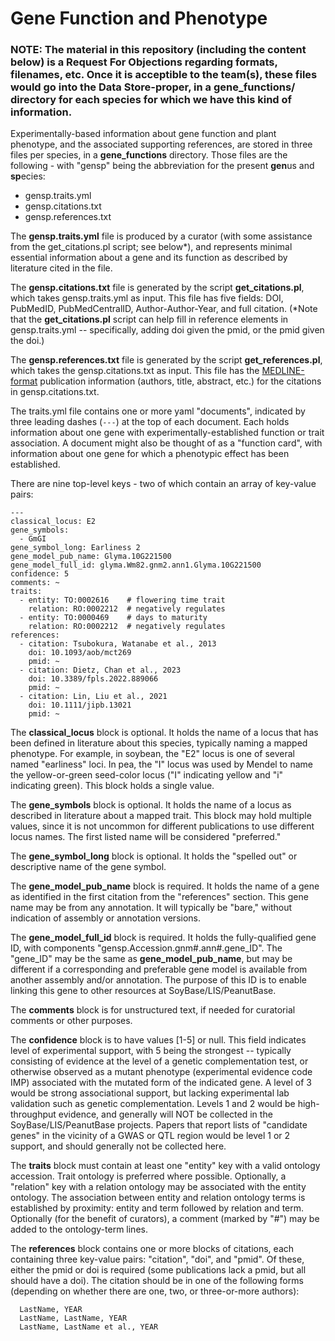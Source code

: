 # Gene Function and Phenotype

### NOTE: The material in this repository (including the content below) is a Request For Objections regarding formats, filenames, etc. Once it is acceptible to the team(s), these files would go into the Data Store-proper, in a gene_functions/ directory for each species for which we have this kind of information.

Experimentally-based information about gene function and plant phenotype, and the associated supporting references, are stored in three files per species, in a **gene_functions** directory.
Those files are the following - with "gensp" being the abbreviation for the present **gen**us and **sp**ecies:
- gensp.traits.yml
- gensp.citations.txt
- gensp.references.txt

The **gensp.traits.yml** file is produced by a curator (with some assistance from the get_citations.pl script; see below*), and represents minimal essential information about a gene and its function as described by literature cited in the file.

The **gensp.citations.txt** file is generated by the script **get_citations.pl**, which takes gensp.traits.yml as input. This file has five fields: DOI, PubMedID, PubMedCentralID, Author-Author-Year, and full citation. (\*Note that the **get_citations.pl** script can help fill in reference elements in gensp.traits.yml -- specifically, adding doi given the pmid, or the pmid given the doi.)

The **gensp.references.txt** file is generated by the script **get_references.pl**, which takes the gensp.citations.txt as input. This file has the [MEDLINE-format](https://www.nlm.nih.gov/bsd/mms/medlineelements.html) publication information (authors, title, abstract, etc.) for the citations in gensp.citations.txt.

The traits.yml file contains one or more yaml "documents", indicated by three leading dashes (`---`) at the top of each document. Each holds information about one gene with experimentally-established function or trait association. A document might also be thought of as a "function card", with information about one gene for which a phenotypic effect has been established. 

There are nine top-level keys - two of which contain an array of key-value pairs:

```
---
classical_locus: E2
gene_symbols:
  - GmGI
gene_symbol_long: Earliness 2
gene_model_pub_name: Glyma.10G221500
gene_model_full_id: glyma.Wm82.gnm2.ann1.Glyma.10G221500
confidence: 5
comments: ~
traits:
  - entity: TO:0002616    # flowering time trait
    relation: RO:0002212  # negatively regulates
  - entity: TO:0000469    # days to maturity
    relation: RO:0002212  # negatively regulates
references:
  - citation: Tsubokura, Watanabe et al., 2013
    doi: 10.1093/aob/mct269
    pmid: ~
  - citation: Dietz, Chan et al., 2023
    doi: 10.3389/fpls.2022.889066
    pmid: ~
  - citation: Lin, Liu et al., 2021
    doi: 10.1111/jipb.13021
    pmid: ~
```

The **classical_locus** block is optional. It holds the name of a locus that has been defined in literature about this species, typically naming a mapped phenotype. For example, in soybean, the "E2" locus is one of several named "earliness" loci. In pea, the "I" locus was used by Mendel to name the yellow-or-green seed-color locus ("I" indicating  yellow and "i" indicating green). This block holds a single value.

The **gene_symbols** block is optional. It holds the name of a locus as described in literature about a mapped trait. This block may hold multiple values, since it is not uncommon for different publications to use different locus names. The first listed name will be considered "preferred."

The **gene_symbol_long** block is optional. It holds the "spelled out" or descriptive name of the gene symbol.

The **gene_model_pub_name** block is required. It holds the name of a gene as identified in the first citation from the "references" section. This gene name may be from any annotation. It will typically be "bare," without indication of assembly or annotation versions.

The **gene_model_full_id** block is required. It holds the fully-qualified gene ID, with components "gensp.Accession.gnm#.ann#.gene_ID". The "gene_ID" may be the same as **gene_model_pub_name**, but may be different if a corresponding and preferable gene model is available from another assembly and/or annotation. The purpose of this ID is to enable linking this gene to other resources at SoyBase/LIS/PeanutBase.

The **comments** block is for unstructured text, if needed for curatorial comments or other purposes.

The **confidence** block is to have values [1-5] or null. This field indicates level of experimental support, with 5 being the strongest -- typically consisting of evidence at the level of a genetic complementation test, or otherwise observed as a mutant phenotype (experimental evidence code IMP) associated with the mutated form of the indicated gene. A level of 3 would be strong associational support, but lacking experimental lab validation such as genetic complementation. Levels 1 and 2 would be high-throughput evidence, and generally will NOT be collected in the SoyBase/LIS/PeanutBase projects. Papers that report lists of "candidate genes" in the vicinity of a GWAS or QTL region would be level 1 or 2 support, and should generally not be collected here.

The **traits** block must contain at least one "entity" key with a valid ontology accession. Trait ontology is preferred where possible. Optionally, a "relation" key with a relation ontology may be associated with the entity ontology. The association between entity and relation ontology terms is established by proximity: entity and term followed by relation and term. Optionally (for the benefit of curators), a comment (marked by "#") may be added to the ontology-term lines.

The **references** block contains one or more blocks of citations, each containing three key-value pairs: "citation", "doi", and "pmid". Of these, either the pmid or doi is required (some publications lack a pmid, but all should have a doi). The citation should be in one of the following forms (depending on whether there are one, two, or three-or-more authors):  
```
  LastName, YEAR
  LastName, LastName, YEAR
  LastName, LastName et al., YEAR
```

